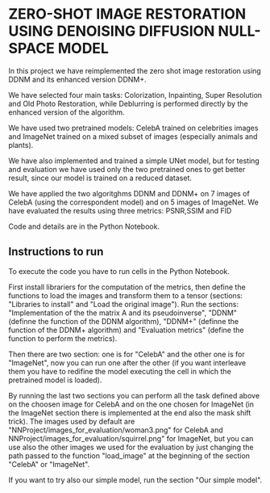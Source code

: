 # ZERO-SHOT IMAGE RESTORATION USING DENOISING DIFFUSION NULL-SPACE MODEL

In this project we have reimplemented the zero shot image restoration using DDNM and its enhanced version DDNM+.

We have selected four main tasks: Colorization, Inpainting, Super Resolution and Old Photo Restoration, while Deblurring is performed directly by the enhanced version of the algorithm.

We have used two pretrained models: CelebA trained on celebrities images and ImageNet trained on a mixed subset of images (especially animals and plants).

We have also implemented and trained a simple UNet model, but for testing and evaluation we have used only the two pretrained ones to get better result, since our model is trained on a reduced dataset.

We have applied the two algoritghms DDNM and DDNM+ on 7 images of CelebA (using the correspondent model) and on 5 images of ImageNet. We have evaluated the results using three metrics: PSNR,SSIM and FID

Code and details are in the Python Notebook.

## Instructions to run

To execute the code you have to run cells in the Python Notebook.

First install librariers for the computation of the metrics, then define the functions to load the images and transform them to a tensor (sections: "Libraries to install" and "Load the original image").
Run the sections: "Implementation of the the matrix A and its pseudoinverse", "DDNM" (definne the function of the DDNM algorithm), "DDNM+" (definne the function of the DDNM+ algorithm) and "Evaluation metrics" (define the function to perform the metrics).

Then there are two section: one is for "CelebA" and the other one is for "ImageNet", now you can run one after the other (if you want interleave them you have to redifine the model executing the cell in which the pretrained model is loaded).

By running the last two sections you can perform all the task defined above on the choosen image for CelebA and on the one chosen for ImageNet (in the ImageNet section there is implemented at the end also the mask shift trick). 
The images used by default are "NNProject/images_for_evaluation/woman3.png" for CelebA and NNProject/images_for_evaluation/squirrel.png" for ImageNet, but you can use also the other images we used for the evaluation by just changing the path passed to the function "load_image" at the beginning of the section "CelebA" or "ImageNet".

If you want to try also our simple model, run the section "Our simple model".
